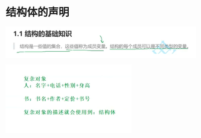 # 结构体的声明

![](Screenshot/Screenshot_20250110_211435.png)

![](Screenshot/Screenshot_20250110_211536.png)